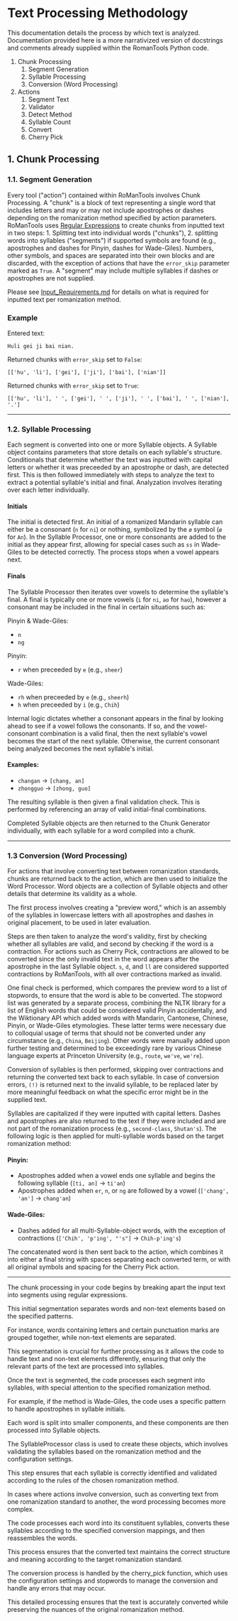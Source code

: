 # Text Processing Methodology

This documentation details the process by which text is analyzed. Documentation provided here is a more narrativized version of docstrings and comments already supplied within the RomanTools Python code.

1. Chunk Processing
   1. Segment Generation
   2. Syllable Processing
   3. Conversion (Word Processing)
2. Actions
   1. Segment Text
   2. Validator
   3. Detect Method
   4. Syllable Count
   5. Convert
   6. Cherry Pick

## 1. Chunk Processing

### 1.1. Segment Generation

Every tool ("action") contained within RoManTools involves Chunk Processing. A "chunk" is a block of text representing a single word that includes letters and may or may not include apostrophes or dashes depending on the romanization method specified by action parameters. RoManTools uses [Regular Expressions](https://regexr.com/) to create chunks from inputted text in two steps: 1. Splitting text into individual words ("chunks"), 2. splitting words into syllables ("segments") if supported symbols are found (e.g., apostrophes and dashes for Pinyin, dashes for Wade-Giles). Numbers, other symbols, and spaces are separated into their own blocks and are discarded, with the exception of actions that have the `error_skip` parameter marked as `True`. A "segment" may include multiple syllables if dashes or apostrophes are not supplied.

Please see [Input_Requirements.md](Input_Requirements.md) for details on what is required for inputted text per romanization method.

### Example

Entered text:

`Huli gei ji bai nian.`

Returned chunks with `error_skip` set to `False`:

`[['hu', 'li'], ['gei'], ['ji'], ['bai'], ['nian']]`

Returned chunks with `error_skip` set to `True`:

`[['hu', 'li'], ' ', ['gei'], ' ', ['ji'], ' ', ['bai'], ' ', ['nian'], '.']`

---

### 1.2. Syllable Processing

Each segment is converted into one or more Syllable objects. A Syllable object contains parameters that store details on each syllable's structure. Conditionals that determine whether the text was inputted with capital letters or whether it was preceeded by an apostrophe or dash, are detected first. This is then followed immediately with steps to analyze the text to extract a potential syllable's initial and final. Analyzation involves iterating over each letter individually.

#### Initials

The initial is detected first. An initial of a romanized Mandarin syllable can either be a consonant (`n` for `ni`) or nothing, symbolized by the `ø` symbol (`ø` for `An`). In the Syllable Processor, one or more consonants are added to the initial as they appear first, allowing for special cases such as `ss` in Wade-Giles to be detected correctly. The process stops when a vowel appears next.

#### Finals

The Syllable Processor then iterates over vowels to determine the syllable's final. A final is typically one or more vowels (`i` for `ni`, `ao` for `hao`), however a consonant may be included in the final in certain situations such as:

Pinyin & Wade-Giles:

- `n`
- `ng`

Pinyin:

- `r` when preceeded by `e` (e.g., `sheer`)

Wade-Giles:

- `rh` when preceeded by `e` (e.g., `sheerh`)
- `h` when preceeded by `i` (e.g., `Chih`)

Internal logic dictates whether a consonant appears in the final by looking ahead to see if a vowel follows the consonants. If so, and the vowel-consonant combination is a valid final, then the next syllable's vowel becomes the start of the next syllable. Otherwise, the current consonant being analyzed becomes the next syllable's initial.

#### Examples:

- `changan` -> `[chang, an]`
- `zhongguo` -> `[zhong, guo]`

The resulting syllable is then given a final validation check. This is performed by referencing an array of valid initial-final combinations.



Completed Syllable objects are then returned to the Chunk Generator individually, with each syllable for a word compiled into a chunk.

---

### 1.3 Conversion (Word Processing)

For actions that involve converting text between romanization standards, chunks are returned back to the action, which are then used to initialize the Word Processor. Word objects are a collection of Syllable objects and other details that determine its validity as a whole.

The first process involves creating a "preview word," which is an assembly of the syllables in lowercase letters with all apostrophes and dashes in original placement, to be used in later evaluation.

Steps are then taken to analyze the word's validity, first by checking whether all syllables are valid, and second by checking if the word is a contraction. For actions such as Cherry Pick, contractions are allowed to be converted since the only invalid text in the word appears after the apostrophe in the last Syllable object. `s`, `d`, and `ll` are considered supported contractions by RoManTools, with all over contractions marked as invalid.

One final check is performed, which compares the preview word to a list of stopwords, to ensure that the word is able to be converted. The stopword list was generated by a separate process, combining the NLTK library for a list of English words that could be considered valid Pinyin accidentally, and the Wiktionary API which added words with Mandarin, Cantonese, Chinese, Pinyin, or Wade-Giles etymologies. These latter terms were necessary due to colloquial usage of terms that should not be converted under any circumstance (e.g., `China`, `Beijing`). Other words were manually added upon further testing and determined to be exceedingly rare by various Chinese language experts at Princeton University (e.g., `route`, `we've`, `we're`).

Conversion of syllables is then performed, skipping over contractions and returning the converted text back to each syllable. In case of conversion errors, `(!)` is returned next to the invalid syllable, to be replaced later by more meaningful feedback on what the specific error might be in the supplied text.

Syllables are capitalized if they were inputted with capital letters. Dashes and apostrophes are also returned to the text if they were included and are not part of the romanization process (e.g., `second-class`, `Shutan's`). The following logic is then applied for multi-syllable words based on the target romanization method:

#### Pinyin:

- Apostrophes added when a vowel ends one syllable and begins the following syllable (`[ti, an]` -> `ti'an`)
- Apostrophes added when `er`, `n`, or `ng` are followed by a vowel (`['chang', 'an']` -> `chang'an`)

#### Wade-Giles:

- Dashes added for all multi-Syllable-object words, with the exception of contractions (`['Chih', 'p'ing', "'s"]` -> `Chih-p'ing's`)

The concatenated word is then sent back to the action, which combines it into either a final string with spaces separating each converted term, or with all original symbols and spacing for the Cherry Pick action.

---

The chunk processing in your code begins by breaking apart the input text into segments using regular expressions.

This initial segmentation separates words and non-text elements based on the specified patterns.

For instance, words containing letters and certain punctuation marks are grouped together, while non-text elements are separated.

This segmentation is crucial for further processing as it allows the code to handle text and non-text elements differently, ensuring that only the relevant parts of the text are processed into syllables.

Once the text is segmented, the code processes each segment into syllables, with special attention to the specified romanization method.

For example, if the method is Wade-Giles, the code uses a specific pattern to handle apostrophes in syllable initials.

Each word is split into smaller components, and these components are then processed into Syllable objects.

The SyllableProcessor class is used to create these objects, which involves validating the syllables based on the romanization method and the configuration settings.

This step ensures that each syllable is correctly identified and validated according to the rules of the chosen romanization method.

In cases where actions involve conversion, such as converting text from one romanization standard to another, the word processing becomes more complex.

The code processes each word into its constituent syllables, converts these syllables according to the specified conversion mappings, and then reassembles the words.

This process ensures that the converted text maintains the correct structure and meaning according to the target romanization standard.

The conversion process is handled by the cherry_pick function, which uses the configuration settings and stopwords to manage the conversion and handle any errors that may occur.

This detailed processing ensures that the text is accurately converted while preserving the nuances of the original romanization method.
